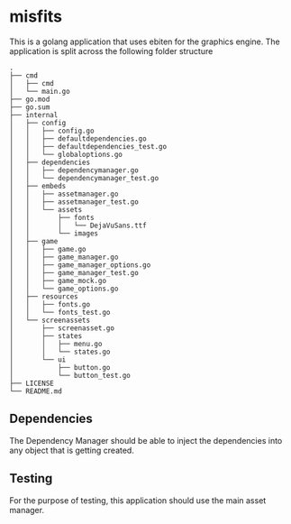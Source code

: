 # misfits

This is a golang application that uses ebiten for the graphics engine.  The application is split across the following folder structure

```plaintext
.
├── cmd
│   ├── cmd
│   └── main.go
├── go.mod
├── go.sum
├── internal
│   ├── config
│   │   ├── config.go
│   │   ├── defaultdependencies.go
│   │   ├── defaultdependencies_test.go
│   │   └── globaloptions.go
│   ├── dependencies
│   │   ├── dependencymanager.go
│   │   └── dependencymanager_test.go
│   ├── embeds
│   │   ├── assetmanager.go
│   │   ├── assetmanager_test.go
│   │   └── assets
│   │       ├── fonts
│   │       │   └── DejaVuSans.ttf
│   │       └── images
│   ├── game
│   │   ├── game.go
│   │   ├── game_manager.go
│   │   ├── game_manager_options.go
│   │   ├── game_manager_test.go
│   │   ├── game_mock.go
│   │   └── game_options.go
│   ├── resources
│   │   ├── fonts.go
│   │   └── fonts_test.go
│   └── screenassets
│       ├── screenasset.go
│       ├── states
│       │   ├── menu.go
│       │   └── states.go
│       └── ui
│           ├── button.go
│           └── button_test.go
├── LICENSE
└── README.md
```

## Dependencies

The Dependency Manager should be able to inject the dependencies into any object that is getting created.


## Testing

For the purpose of testing, this application should use the main asset manager.